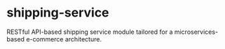 # shipping-service
RESTful API-based shipping service module tailored for a microservices-based e-commerce architecture. 
